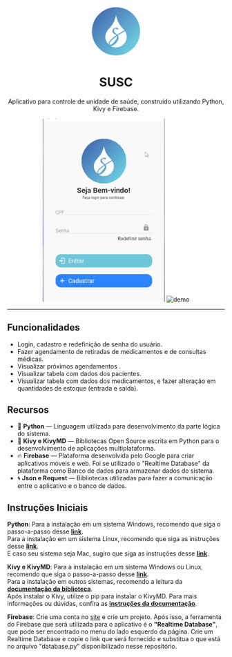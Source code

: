 <h1 align="center">
<br>
  <img src="https://github.com/luddias/readmefiles/blob/main/icon.png" alt="susc_logo" width="120">
<br>
<br>
SUSC
</h1>

<p align="center">Aplicativo para controle de unidade de saúde, construído utilizando Python, Kivy e Firebase.</p>


<div align="center">
  <img src="https://github.com/luddias/readmefiles/blob/main/lv-0-20220715124253.gif" alt="demo" height="425">
  <img src="https://github.com/luddias/readmefiles/blob/main/lv-0-20220715123910.gif" alt="demo" height="425">
</div>

<hr />

## Funcionalidades

- Login, cadastro e redefinição de senha do usuário.
- Fazer agendamento de retiradas de medicamentos e de consultas médicas.
- Visualizar próximos agendamentos .
- Visualizar tabela com dados dos pacientes.
- Visualizar tabela com dados dos medicamentos, e fazer alteração em quantidades de estoque (entrada e saída).


## Recursos

- 🐍 **Python** — Linguagem utilizada para desenvolvimento da parte lógica do sistema.
- 🔰 **Kivy e KivyMD** —  Bibliotecas Open Source escrita em Python para o desenvolvimento de aplicações multiplataforma.
- 🔥 **Firebase** — Plataforma desenvolvida pelo Google para criar aplicativos móveis e web. Foi se utilizado o "Realtime Database" da plataforma como Banco de dados para armazenar dados do sistema.
- 🌀 **Json e Request** — Bibliotecas utilizadas para fazer a comunicação entre o aplicativo e o banco de dados.

## Instruções Iniciais

**Python**: Para a instalação em um sistema Windows, recomendo que siga o passo-a-passo desse <a href="https://python.org.br/instalacao-windows/">**link**</a>.
<br> Para a instalação em um sistema Linux, recomendo que siga as instruções desse <a href="https://python.org.br/instalacao-linux/">**link**</a>.
<br> E caso seu sistema seja Mac, sugiro que siga as instruções desse <a href="https://python.org.br/instalacao-mac/">**link**</a>.

**Kivy e KivyMD**: Para a instalação em um sistema Windows ou Linux, recomendo que siga o passo-a-passo desse
<a href="https://acervolima.com/introducao-ao-kivy-uma-estrutura-python-de-plataforma-cruzada/">**link**</a>.
<br>Para a instalação em outros sistemas, recomendo a leitura da <a href= "https://kivy.org/doc/stable/gettingstarted/installation.html#installation-canonical">**documentação da biblioteca**</a>.
<br>Após instalar o Kivy, utilize o pip para instalar o KivyMD. Para mais informações ou dúvidas, confira as <a href="https://kivymd.readthedocs.io/en/latest/getting-started/">**instruções da documentação**</a>.

**Firebase**: Crie uma conta no <a href="https://firebase.google.com">site</a> e crie um projeto. Após isso, a ferramenta do Firebase que será utilizada para o aplicativo é o **"Realtime Database"**, que pode ser encontrado no menu do lado esquerdo da página. Crie um Realtime Database e copie o link que será fornecido e substitua o que está no arquivo "database.py" disponibilizado nesse repositório. 



